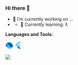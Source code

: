 ### Hi there 👋

- 🔭 I’m currently working on ...
- - 📖  Currently learning: ƛ

**Languages and Tools:**  

<code><img height="24" src="https://raw.githubusercontent.com/github/explore/80688e429a7d4ef2fca1e82350fe8e3517d3494d/topics/dart/dart.png"></code>
<code><img height="24" src="https://raw.githubusercontent.com/github/explore/80688e429a7d4ef2fca1e82350fe8e3517d3494d/topics/flutter/flutter.png"></code>

<img src="https://github-readme-stats.anuraghazra1.vercel.app/api?username=pedrowss&show_icons=true&include_all_commits=true&theme=material-palenight">
